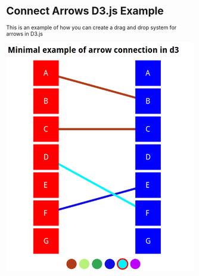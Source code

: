 # Connect Arrows D3.js Example

This is an example of how you can create a drag and drop system for arrows in D3.js

![Screenshot](./.github/images/screenshot.png)